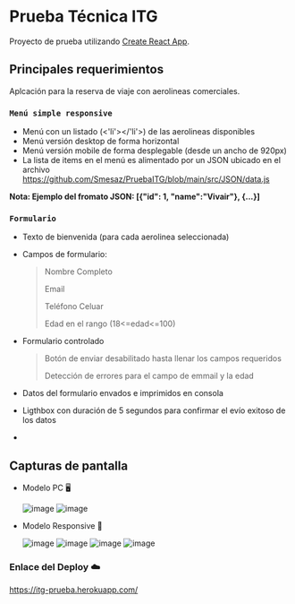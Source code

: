 # Prueba Técnica ITG

Proyecto de prueba utilizando [Create React App](https://github.com/facebook/create-react-app).

## Principales requerimientos

Aplcación para la reserva de viaje con aerolineas comerciales.

### `Menú simple responsive`

- Menú con un listado (<'li'></'li'>) de las aerolineas disponibles
- Menú versión desktop de forma horizontal
- Menú versión mobile de forma desplegable (desde un ancho de 920px)
- La lista de items en el menú es alimentado por un JSON ubicado en el archivo https://github.com/Smesaz/PruebaITG/blob/main/src/JSON/data.js 

**Nota: Ejemplo del fromato JSON: [{"id": 1, "name":"Vivair"}, {...}]**

### `Formulario`

- Texto de bienvenida (para cada aerolinea seleccionada)
- Campos de formulario:
  > Nombre Completo
  >
  > Email
  > 
  > Teléfono Celuar
  > 
  > Edad en el rango (18<=edad<=100)
  
- Formulario controlado
  >Botón de enviar desabilitado hasta llenar los campos requeridos
  >
  >Detección de errores para el campo de emmail y la edad
 
 - Datos del formulario envados e imprimidos en consola
 - Ligthbox con duración de 5 segundos para confirmar el evío exitoso de los datos 
 - 
## Capturas de pantalla

- Modelo PC 🖥️

  ![image](https://user-images.githubusercontent.com/77469033/153702362-c44521b2-86fd-47b0-a9f4-104a49b86166.png) ![image](https://user-images.githubusercontent.com/77469033/153702768-fafdc82b-3235-4769-b07f-58c5b61e45a0.png)


- Modelo Responsive 📱

  ![image](https://user-images.githubusercontent.com/77469033/153702425-6fb9dc02-10ac-4f2f-9bb8-bf7c184afc68.png) ![image](https://user-images.githubusercontent.com/77469033/153702610-1c89d201-7ca2-4aba-811f-398610dd535b.png) ![image](https://user-images.githubusercontent.com/77469033/153702649-b9ae5d1c-9591-4830-9077-450db453a202.png) ![image](https://user-images.githubusercontent.com/77469033/153702736-06430ee3-68af-4f1d-bc22-8fde3e00b98b.png)





### Enlace del Deploy ☁️
https://itg-prueba.herokuapp.com/


